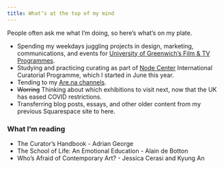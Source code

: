 ```yaml
---
title: What’s at the top of my mind
---
```

People often ask me what I’m doing, so here’s what’s on my plate.

* Spending my weekdays juggling projects in design, marketing, communications, and events for [University of Greenwich’s Film & TV Programmes](https://www.gre.ac.uk/subjects/media-arts).
* Studying and practicing curating as part of [Node Center](https://nodecenter.net/) International Curatorial Programme, which I started in June this year.
* Tending to my [Are.na channels](https://www.are.na/francesco-imola-2o2ng4qooxm/).
* <del>Worring</del> Thinking about which exhibitions to visit next, now that the UK has eased COVID restrictions.
* Transferring blog posts, essays, and other older content from my previous Squarespace site to here.

### What I’m reading

* The Curator’s Handbook - Adrian George
* The School of Life: An Emotional Education - Alain de Botton
* Who’s Afraid of Contemporary Art? - Jessica Cerasi and Kyung An